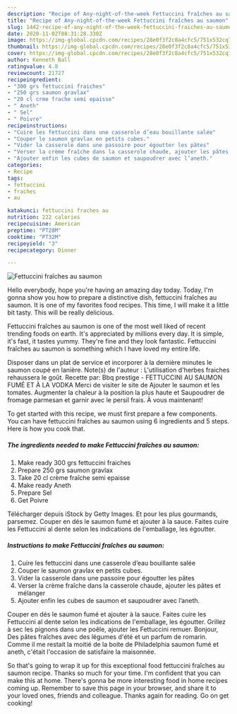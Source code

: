 ```yaml
---
description: "Recipe of Any-night-of-the-week Fettuccini fraîches au saumon"
title: "Recipe of Any-night-of-the-week Fettuccini fraîches au saumon"
slug: 1442-recipe-of-any-night-of-the-week-fettuccini-fraiches-au-saumon
date: 2020-11-02T08:31:28.330Z
image: https://img-global.cpcdn.com/recipes/28e0f3f2c8a4cfc5/751x532cq70/fettuccini-fraiches-au-saumon-photo-principale-de-la-recette.jpg
thumbnail: https://img-global.cpcdn.com/recipes/28e0f3f2c8a4cfc5/751x532cq70/fettuccini-fraiches-au-saumon-photo-principale-de-la-recette.jpg
cover: https://img-global.cpcdn.com/recipes/28e0f3f2c8a4cfc5/751x532cq70/fettuccini-fraiches-au-saumon-photo-principale-de-la-recette.jpg
author: Kenneth Ball
ratingvalue: 4.8
reviewcount: 21727
recipeingredient:
- "300 grs fettuccini fraiches"
- "250 grs saumon gravlax"
- "20 cl crme frache semi epaisse"
- " Aneth"
- " Sel"
- " Poivre"
recipeinstructions:
- "Cuire les fettuccini dans une casserole d’eau bouillante salée"
- "Couper le saumon gravlax en petits cubes."
- "Vider la casserole dans une passoire pour égoutter les pâtes"
- "Verser la crème fraîche dans la casserole chaude, ajouter les pâtes et mélanger"
- "Ajouter enfin les cubes de saumon et saupoudrer avec l’aneth."
categories:
- Recipe
tags:
- fettuccini
- fraches
- au

katakunci: fettuccini fraches au 
nutrition: 222 calories
recipecuisine: American
preptime: "PT28M"
cooktime: "PT32M"
recipeyield: "3"
recipecategory: Dinner

---
```



![Fettuccini fraîches au saumon](https://img-global.cpcdn.com/recipes/28e0f3f2c8a4cfc5/751x532cq70/fettuccini-fraiches-au-saumon-photo-principale-de-la-recette.jpg)

Hello everybody, hope you're having an amazing day today. Today, I'm gonna show you how to prepare a distinctive dish, fettuccini fraîches au saumon. It is one of my favorites food recipes. This time, I will make it a little bit tasty. This will be really delicious.

Fettuccini fraîches au saumon is one of the most well liked of recent trending foods on earth. It's appreciated by millions every day. It is simple, it's fast, it tastes yummy. They're fine and they look fantastic. Fettuccini fraîches au saumon is something which I have loved my entire life.

Disposer dans un plat de service et incorporer à la dernière minutes le saumon coupé en lanière. Note(s) de l&#39;auteur : L&#39;utilisation d&#39;herbes fraiches rehaussera le goût. Recette par: Bbq prestige - FETTUCCINI AU SAUMON FUMÉ ET À LA VODKA Merci de visiter le site de Ajouter le saumon et les tomates. Augmenter la chaleur à la position la plus haute et Saupoudrer de fromage parmesan et garnir avec le persil frais. À vous maintenant!


To get started with this recipe, we must first prepare a few components. You can have fettuccini fraîches au saumon using 6 ingredients and 5 steps. Here is how you cook that.

<!--inarticleads1-->

##### The ingredients needed to make Fettuccini fraîches au saumon:

1. Make ready 300 grs fettuccini fraiches
1. Prepare 250 grs saumon gravlax
1. Take 20 cl crème fraîche semi epaisse
1. Make ready  Aneth
1. Prepare  Sel
1. Get  Poivre


Télécharger depuis iStock by Getty Images. Et pour les plus gourmands, parsemez. Couper en dés le saumon fumé et ajouter à la sauce. Faites cuire les Fettuccini al dente selon les indications de l&#39;emballage, les égoutter. 

<!--inarticleads2-->

##### Instructions to make Fettuccini fraîches au saumon:

1. Cuire les fettuccini dans une casserole d’eau bouillante salée
1. Couper le saumon gravlax en petits cubes.
1. Vider la casserole dans une passoire pour égoutter les pâtes
1. Verser la crème fraîche dans la casserole chaude, ajouter les pâtes et mélanger
1. Ajouter enfin les cubes de saumon et saupoudrer avec l’aneth.


Couper en dés le saumon fumé et ajouter à la sauce. Faites cuire les Fettuccini al dente selon les indications de l&#39;emballage, les égoutter. Grillez à sec les pignons dans une poêle, ajouter les Fettuccini remuer. Bonjour, Des pâtes fraîches avec des légumes d&#39;été et un parfum de romarin. Comme il me restait la moitié de la boite de Philadelphia saumon fumé et aneth, c&#39;était l&#39;occasion de satisfaire la maisonnée. 

So that's going to wrap it up for this exceptional food fettuccini fraîches au saumon recipe. Thanks so much for your time. I'm confident that you can make this at home. There's gonna be more interesting food in home recipes coming up. Remember to save this page in your browser, and share it to your loved ones, friends and colleague. Thanks again for reading. Go on get cooking!
